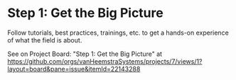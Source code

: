 # Step 1: Get the Big Picture

Follow tutorials, best practices, trainings, etc. to get a hands-on experience of what the field is about.

See on Project Board: "Step 1: Get the Big Picture" at https://github.com/orgs/vanHeemstraSystems/projects/7/views/1?layout=board&pane=issue&itemId=22143288
